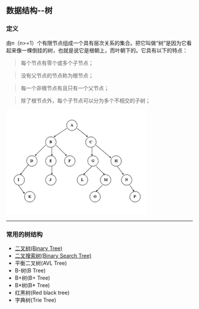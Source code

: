 ## 数据结构--树
### 定义
由n（n>=1）个有限节点组成一个具有层次关系的集合。把它叫做“树”是因为它看起来像一棵倒挂的树，也就是说它是根朝上，而叶朝下的。它具有以下的特点：
> 每个节点有零个或多个子节点；

> 没有父节点的节点称为根节点；

> 每一个非根节点有且只有一个父节点；

> 除了根节点外，每个子节点可以分为多个不相交的子树；

![树结构](../../imgs/tree.png "树结构")

---

### 常用的树结构
- [二叉树(Binary Tree)](1.binaryTree.md)
- [二叉搜索树(Binary Search Tree)](2.binarySearchTree.md)
- 平衡二叉树(AVL Tree)
- B-树(B Tree)
- B+树(B+ Tree)
- B\*树(B\* Tree)
- 红黑树(Red black tree)
- 字典树(Trie Tree)